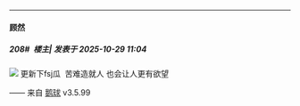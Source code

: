﻿
*****

####  顾然  
##### 208#         楼主| 发表于 2025-10-29 11:04

<img src="https://p.sda1.dev/28/11967fd282024598bfd10a4f267cde75/image.jpg" referrerpolicy="no-referrer">
更新下fsj瓜  苦难造就人 也会让人更有欲望

—— 来自 [鹅球](https://www.pgyer.com/GcUxKd4w) v3.5.99


